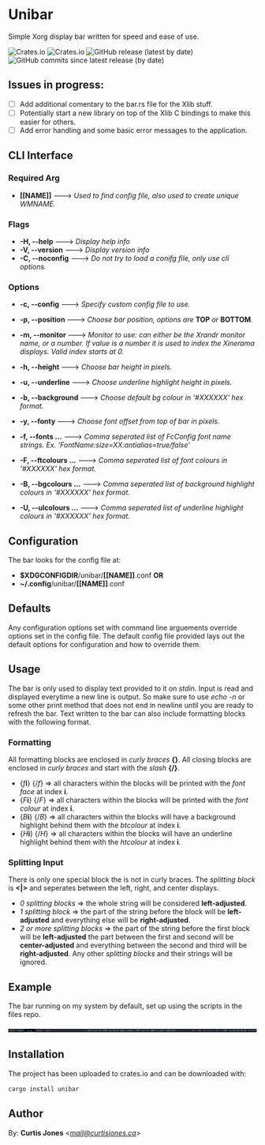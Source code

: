 # Unibar

Simple Xorg display bar written for speed and ease of use.

![Crates.io](https://img.shields.io/crates/v/unibar?color=%238be9fd)
![Crates.io](https://img.shields.io/crates/d/unibar?color=8be9fd)
![GitHub release (latest by date)](https://img.shields.io/github/v/release/ikubetoomuzik/unibar?color=%23ff79c6)
![GitHub commits since latest release (by date)](https://img.shields.io/github/commits-since/ikubetoomuzik/unibar/latest?color=ff79c6)

## Issues in progress:
* [ ] Add additional comentary to the bar.rs file for the Xlib stuff.
* [ ] Potentially start a new library on top of the Xlib C bindings to make this easier for others.
* [ ] Add error handling and some basic error messages to the application.

## CLI Interface

### Required Arg
* **[[NAME]]** ---> *Used to find config file, also used to create unique WMNAME.*

### Flags
* **-H, --help** ---> *Display help info*
* **-V, --version** ---> *Display version info*
* **-C, --noconfig** ---> _Do not try to load a conifg file, only use cli options._

### Options
* **-c, --config <CONFIG>** ---> *Specify custom config file to use.*
 
* **-p, --position <POSITION>** ---> *Choose bar position, options are* __TOP__ *or* __BOTTOM__*.*
* **-m, --monitor <MONITOR>** ---> *Monitor to use: can either be the Xrandr monitor name, or a number. If value is a number it is used to index the Xinerama displays. Valid index starts at 0.*

* **-h, --height <HEIGHT>** ---> *Choose bar height in pixels.*
* **-u, --underline <UNDERLINE>** ---> *Choose underline highlight height in pixels.*

* **-b, --background <DEFBACKGROUND>** ---> *Choose default bg colour in '#XXXXXX' hex format.*
* **-y, --fonty <FONTY>** ---> *Choose font offset from top of bar in pixels.*
* **-f, --fonts <FONTS>...** ---> *Comma seperated list of FcConfig font name strings. Ex. 'FontName:size=XX:antialias=true/false'*
 
* **-F, --ftcolours <FTCOLOURS>...** ---> *Comma seperated list of font colours in '#XXXXXX' hex format.*
* **-B, --bgcolours <BGCOLOURS>...** ---> *Comma seperated list of background highlight colours in '#XXXXXX' hex format.*
* **-U, --ulcolours <ULCOLOURS>...** ---> *Comma seperated list of underline highlight colours in '#XXXXXX' hex format.*

## Configuration
The bar looks for the config file at:
  * **$XDGCONFIGDIR**/unibar/**[[NAME]]**.conf
**OR**
  * **~/.config**/unibar/**[[NAME]]**.conf

## Defaults
Any configuration options set with command line arguements override options set in the config file.
The default config file provided lays out the default options for configuration and how to override them.

## Usage
The bar is only used to display text provided to it on *stdin*. 
Input is read and displayed everytime a new line is output. 
So make sure to use *echo -n* or some other print method that does not end in newline until you are ready to refresh the bar.
Text written to the bar can also include formatting blocks with the following format.

### Formatting
All formatting blocks are enclosed in *curly braces* **{}**.
All closing blocks are enclosed in *curly braces* and start with the *slash* **{/}**.

* {*f*__i__} {/*f*} => all characters within the blocks will be printed with the *font face* at index **i**. 
* {*F*__i__} {/*F*} => all characters within the blocks will be printed with the *font colour* at index **i**. 
* {*B*__i__} {/*B*} => all characters within the blocks will have a background highlight behind them with the *btcolour* at index **i**. 
* {*H*__i__} {/*H*} => all characters within the blocks will have an underline highlight behind them with the *htcolour* at index **i**. 

### Splitting Input
There is only one special block the is not in curly braces.
The *splitting block* is **<|>** and seperates between the left, right, and center displays.

* *0 splitting blocks* => the whole string will be considered **left-adjusted**.
* *1 splitting block* => the part of the string before the block will be **left-adjusted** and everything else will be **right-adjusted**.
* *2 or more splitting blocks* => the part of the string before the first block will be **left-adjusted** the part between the first and second will be **center-adjusted** and everything between the second and third will be **right-adjusted**. Any other *splitting blocks* and their strings will be ignored.

## Example
The bar running on my system by default, set up using the scripts in the files repo.

![Screenshot](https://github.com/ikubetoomuzik/unibar/blob/master/files/images/screenshot01.png)

## Installation
The project has been uploaded to crates.io and can be downloaded with:
```sh
cargo install unibar
```








## Author

By: **Curtis Jones** <*mail@curtisjones.ca*>
